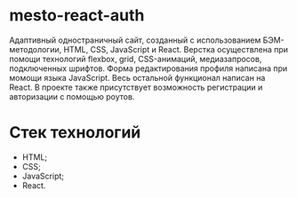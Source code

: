 # mesto-react-auth
Адаптивный одностраничный сайт, созданный с использованием БЭМ-методологии, HTML, CSS, JavaScript и React.
Верстка осуществлена при помощи технологий flexbox, grid, CSS-анимаций, медиазапросов, подключенных шрифтов. 
Форма редактирования профиля написана при момощи языка JavaScript. Весь остальной функционал написан на React. В проекте также присутствует возможность регистрации и авторизации с помощью роутов.

# Стек технологий
* HTML;
* CSS;
* JavaScript;
* React.
